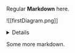 Regular **Markdown** here.

![[firstDiagram.png]]
<details>

```mermaid
graph TD;
Alice --> Bob: Hello;
Bob --> Alice: Hi!;
```

</details>

Some more markdown.
